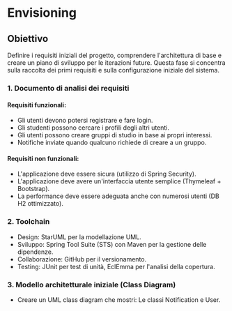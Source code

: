 # Envisioning

## Obiettivo
Definire i requisiti iniziali del progetto, comprendere l'architettura di base e creare un piano di sviluppo per le iterazioni future. 
Questa fase si concentra sulla raccolta dei primi requisiti e sulla configurazione iniziale del sistema.

### 1. Documento di analisi dei requisiti

#### Requisiti funzionali:
- Gli utenti devono potersi registrare e fare login.
- Gli studenti possono cercare i profili degli altri utenti.
- Gli utenti possono creare gruppi di studio in base ai propri interessi.
- Notifiche inviate quando qualcuno richiede di creare a un gruppo.
#### Requisiti non funzionali:
-  L'applicazione deve essere sicura (utilizzo di Spring Security).
-  L'applicazione deve avere un'interfaccia utente semplice (Thymeleaf + Bootstrap).
-  La performance deve essere adeguata anche con numerosi utenti (DB H2 ottimizzato).
### 2. Toolchain
- Design: StarUML per la modellazione UML.
- Sviluppo: Spring Tool Suite (STS) con Maven per la gestione delle dipendenze.
-  Collaborazione: GitHub per il versionamento.
-  Testing: JUnit per test di unità, EclEmma per l'analisi della copertura.
### 3. Modello architetturale iniziale (Class Diagram)
-  Creare un UML class diagram che mostri:
   Le classi Notification e User.
